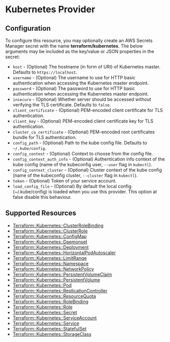 # Kubernetes Provider

## Configuration

To configure this resource, you may optionally create an AWS Secrets Manager secret with the name **terraform/kubernetes**. The below arguments may be included as the key/value or JSON properties in the secret:

* `host` - (Optional) The hostname (in form of URI) of Kubernetes master. Defaults to `https://localhost`.
* `username` - (Optional) The username to use for HTTP basic authentication when accessing the Kubernetes master endpoint.
* `password` - (Optional) The password to use for HTTP basic authentication when accessing the Kubernetes master endpoint.
* `insecure` - (Optional) Whether server should be accessed without verifying the TLS certificate. Defaults to `false`.
* `client_certificate` - (Optional) PEM-encoded client certificate for TLS authentication.
* `client_key` - (Optional) PEM-encoded client certificate key for TLS authentication.
* `cluster_ca_certificate` - (Optional) PEM-encoded root certificates bundle for TLS authentication.
* `config_path` - (Optional) Path to the kube config file. Defaults to `~/.kube/config`.
* `config_context` - (Optional) Context to choose from the config file.
* `config_context_auth_info` - (Optional) Authentication info context of the kube config (name of the kubeconfig user, `--user` flag in `kubectl`).
* `config_context_cluster` - (Optional) Cluster context of the kube config (name of the kubeconfig cluster, `--cluster` flag in `kubectl`).
* `token` - (Optional) Token of your service account.
* `load_config_file` - (Optional) By default the local config (~/.kube/config) is loaded when you use this provider. This option at false disable this behaviour.



## Supported Resources

* [Terraform::Kubernetes::ClusterRoleBinding](ClusterRoleBinding.md)
* [Terraform::Kubernetes::ClusterRole](ClusterRole.md)
* [Terraform::Kubernetes::ConfigMap](ConfigMap.md)
* [Terraform::Kubernetes::Daemonset](Daemonset.md)
* [Terraform::Kubernetes::Deployment](Deployment.md)
* [Terraform::Kubernetes::HorizontalPodAutoscaler](HorizontalPodAutoscaler.md)
* [Terraform::Kubernetes::LimitRange](LimitRange.md)
* [Terraform::Kubernetes::Namespace](Namespace.md)
* [Terraform::Kubernetes::NetworkPolicy](NetworkPolicy.md)
* [Terraform::Kubernetes::PersistentVolumeClaim](PersistentVolumeClaim.md)
* [Terraform::Kubernetes::PersistentVolume](PersistentVolume.md)
* [Terraform::Kubernetes::Pod](Pod.md)
* [Terraform::Kubernetes::ReplicationController](ReplicationController.md)
* [Terraform::Kubernetes::ResourceQuota](ResourceQuota.md)
* [Terraform::Kubernetes::RoleBinding](RoleBinding.md)
* [Terraform::Kubernetes::Role](Role.md)
* [Terraform::Kubernetes::Secret](Secret.md)
* [Terraform::Kubernetes::ServiceAccount](ServiceAccount.md)
* [Terraform::Kubernetes::Service](Service.md)
* [Terraform::Kubernetes::StatefulSet](StatefulSet.md)
* [Terraform::Kubernetes::StorageClass](StorageClass.md)
